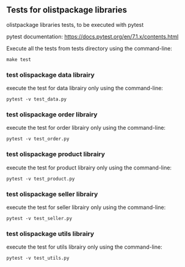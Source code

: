 ## Tests for olistpackage libraries

olistpackage libraries tests, to be executed with pytest

pytest documentation:
https://docs.pytest.org/en/7.1.x/contents.html


Execute all the tests from tests directory using the command-line:
```
make test
```

### test olispackage data librairy
execute the test for data librairy only using the command-line:
```
pytest -v test_data.py
```

### test olispackage order librairy
execute the test for order librairy only using the command-line:
```
pytest -v test_order.py
```

### test olispackage product librairy
execute the test for product librairy only using the command-line:
```
pytest -v test_product.py
```

### test olispackage seller librairy
execute the test for seller librairy only using the command-line:
```
pytest -v test_seller.py
```

### test olispackage utils librairy
execute the test for utils librairy only using the command-line:
```
pytest -v test_utils.py
```
